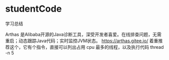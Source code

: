 # studentCode
学习总结

Arthas 是Alibaba开源的Java诊断工具，深受开发者喜爱。在线排查问题，无需重启；动态跟踪Java代码；实时监控JVM状态。
  https://arthas.gitee.io/
  着重推荐这个，它有个指令，直接可以列出占用 cpu 最多的线程，以及执行代码
  thread -n 5
  
